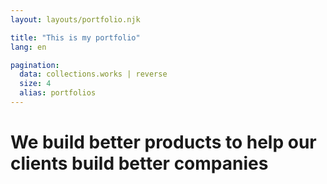 ```yaml
---
layout: layouts/portfolio.njk

title: "This is my portfolio"
lang: en

pagination:
  data: collections.works | reverse
  size: 4
  alias: portfolios
---
```


# We build better <span>products</span> to help our clients build better <span>companies</span>

